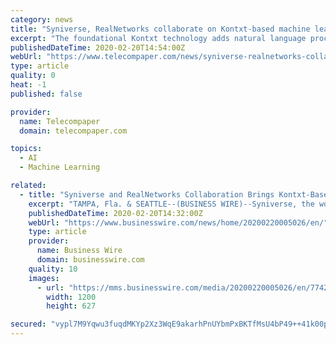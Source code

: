 ```yaml
---
category: news
title: "Syniverse, RealNetworks collaborate on Kontxt-based machine learning analytics to block spam, phishing text messages"
excerpt: "The foundational Kontxt technology adds natural language processing and deep learning techniques to Messaging Clarity to continually update and improve its understanding of messages and clarification. The Syniverse and RealNetworks Kontxt message classification provides companies the ability to ensure that urgent messages, like one-time ..."
publishedDateTime: 2020-02-20T14:54:00Z
webUrl: "https://www.telecompaper.com/news/syniverse-realnetworks-collaboration-brings-kontxt-based-machine-learning-analytics-to-block-spam-phishing-text-messages--1327428"
type: article
quality: 0
heat: -1
published: false

provider:
  name: Telecompaper
  domain: telecompaper.com

topics:
  - AI
  - Machine Learning

related:
  - title: "Syniverse and RealNetworks Collaboration Brings Kontxt-Based Machine Learning Analytics to Block Spam and Phishing Text Messages"
    excerpt: "TAMPA, Fla. & SEATTLE--(BUSINESS WIRE)--Syniverse, the world’s most connected company, and RealNetworks ®, a leader in digital media software and services, today announced they have incorporated sophisticated machine learning (ML) features into their integrated offering that gives carriers visibility and control over mobile messaging traffic."
    publishedDateTime: 2020-02-20T14:32:00Z
    webUrl: "https://www.businesswire.com/news/home/20200220005026/en/"
    type: article
    provider:
      name: Business Wire
      domain: businesswire.com
    quality: 10
    images:
      - url: "https://mms.businesswire.com/media/20200220005026/en/774252/23/Bill_Corbin.jpg"
        width: 1200
        height: 627

secured: "vypl7M9Yqwu3fuqdMKYp2Xz3WqE9akarhPnUYbmPxBKTfMsU4bP49++41k00pxnskRKn0QcJsLJmFWJlITyF9/ExmXdM9WyNuV7NZ27m9k1C+24JNZYmmMM3P1CGXTlcWoOA3eSNLZF29TmfuzVX/oN058Rc+6nri77Kawy9PqFwNU7bLCNkz9rt9eU/9aNNTpi0yvoTJQTGhFU/DPuQIRKdfAd79/4TBzINE/q8plFMLo2OzNBsqEkitZ7jAItaixA7Ko1z4DBStChTqHOoK6sTNBH9iIYOYmdaNygzoQr3LOePYcOy4hNcwDBoGkTJ;1rvOYRAMaYBHLFv/xUXwSA=="
---
```


